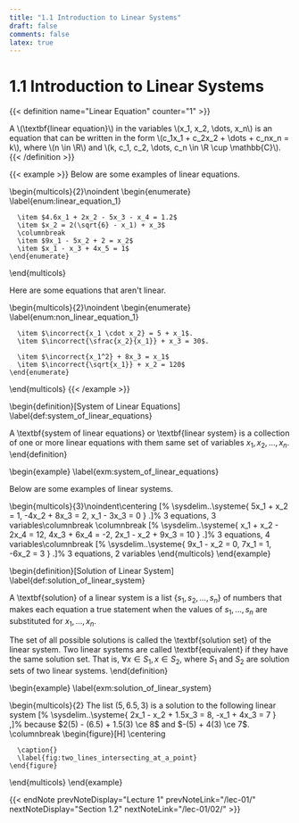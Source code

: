 ```yaml
---
title: "1.1 Introduction to Linear Systems"
draft: false
comments: false
latex: true
---
```


# 1.1 Introduction to Linear Systems

{{< definition name="Linear Equation" counter="1" >}}
  <div>
    A \(\textbf{linear equation}\) in the variables \(x_1, x_2, \dots, x_n\) is
    an equation that can be written in the form \(c_1x_1 + c_2x_2 + \dots +
    c_nx_n = k\), where \(n \in \R\) and \(k, c_1, c_2, \dots, c_n \in \R \cup
    \mathbb{C}\).
  </div>
{{< /definition >}}

{{< example >}}
  Below are some examples of linear equations.

  \begin{multicols}{2}\noindent
    \begin{enumerate}
      \label{enum:linear_equation_1}

      \item $4.6x_1 + 2x_2 - 5x_3 - x_4 = 1.2$
      \item $x_2 = 2(\sqrt{6} - x_1) + x_3$
      \columnbreak
      \item $9x_1 - 5x_2 + 2 = x_2$
      \item $x_1 - x_3 + 4x_5 = 1$
    \end{enumerate}
  \end{multicols}

  Here are some equations that aren't linear.

  \begin{multicols}{2}\noindent
    \begin{enumerate}
      \label{enum:non_linear_equation_1}

      \item $\incorrect{x_1 \cdot x_2} = 5 + x_1$.
      \item $\incorrect{\sfrac{x_2}{x_1}} + x_3 = 30$.

      \item $\incorrect{x_1^2} + 8x_3 = x_1$
      \item $\incorrect{\sqrt{x_1}} + x_2 = 120$
    \end{enumerate}
  \end{multicols}
{{< /example >}}

\begin{definition}[System of Linear Equations]
  \label{def:system_of_linear_equations}

  A \textbf{system of linear equations} or \textbf{linear system} is a
  collection of one or more linear equations with them same set of variables
  $x_1, x_2, \dots, x_n$.
\end{definition}

\begin{example}
  \label{exm:system_of_linear_equations}

  Below are some examples of linear systems.

  \begin{multicols}{3}\noindent\centering
    \[%
      \sysdelim..\systeme{
        5x_1 + x_2 = 1,
        -4x_2 + 8x_3 = 2,
        x_1 - 3x_3 = 0
      }
    .\]%
    $3$ equations, $3$ variables\columnbreak
    \columnbreak
    \[%
      \sysdelim..\systeme{
        x_1 + x_2 - 2x_4 = 12,
        4x_3 + 6x_4 = -2,
        2x_1 - x_2 + 9x_3 = 10
      }
    .\]%
    $3$ equations, $4$ variables\columnbreak
    \[%
      \sysdelim..\systeme{
        9x_1 - x_2 = 0,
        7x_1 = 1,
        -6x_2 = 3
      }
    .\]%
    $3$ equations, $2$ variables
  \end{multicols}
\end{example}

\begin{definition}[Solution of Linear System]
  \label{def:solution_of_linear_system}

  A \textbf{solution} of a linear system is a list $\left\{s_1, s_2, \dots,
  s_n\right\}$ of numbers that makes each equation a true statement when the
  values of $s_1, \dots, s_n$ are substituted for $x_1, \dots, x_n$.

  The set of all possible solutions is called the \textbf{solution set} of the
  linear system. Two linear systems are called \textbf{equivalent} if they have
  the same solution set. That is, $\forall x \in S_1, x \in S_2$, where $S_1$
  and $S_2$ are solution sets of two linear systems.
\end{definition}

\begin{example}
  \label{exm:solution_of_linear_system}

  \begin{multicols}{2}
    The list $(5, 6.5,3)$ is a solution to the following linear system
    \[%
      \sysdelim..\systeme{
        2x_1 - x_2 + 1.5x_3 = 8,
        -x_1 + 4x_3 = 7
      }
    ,\]%
    because $2(5) - (6.5) + 1.5(3) \ce 8$ and $-(5) + 4(3) \ce 7$.
    \columnbreak
    \begin{figure}[H]
      \centering

<script type="text/tikz">
  \begin{tikzpicture}
    \begin{axis}[
      xlabel=$x_1$,
      ylabel=$x_2$,
      xmin=-5.25, xmax=6.25,
      ymin=-3.25, ymax=4.25,
      ]

      \addplot+[domain=-5.25:6.25]{(-1-x)/(-2)} node[below,pos=0.25]{$\ell_1$};
      \addplot+[domain=-5.25:6.25]{(3+x)/(3)} node[above,pos=0.25]{$\ell_2$};
      \addplot[soldot] coordinates{(3,2)};
    \end{axis}
  \end{tikzpicture}
</script>

      \caption{}
      \label{fig:two_lines_intersecting_at_a_point}
    \end{figure}
  \end{multicols}
\end{example}

{{< endNote prevNoteDisplay="Lecture 1" prevNoteLink="/lec-01/" nextNoteDisplay="Section 1.2" nextNoteLink="/lec-01/02/" >}}
